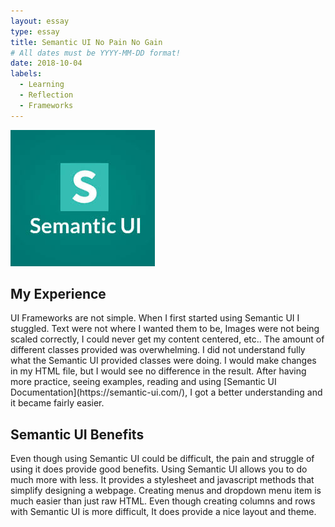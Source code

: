 ```yaml
---
layout: essay
type: essay
title: Semantic UI No Pain No Gain
# All dates must be YYYY-MM-DD format!
date: 2018-10-04
labels:
  - Learning
  - Reflection
  - Frameworks
---
```

<img class="ui small right floated rounded image" src="../images/SematicUI.jpeg">
<h2>My Experience</h2>
UI Frameworks are not simple. When I first started using Semantic UI I stuggled. Text were not where I wanted them to be, Images were not being scaled correctly, I could never get my content centered, etc.. The amount of different classes provided was overwhelming. I did not understand fully what the Semantic UI provided classes were doing. I would make changes in my HTML file, but I would see no difference in the result. After having more practice, seeing examples, reading and using [Semantic UI Documentation](https://semantic-ui.com/), I got a better understanding and it became fairly easier.

<h2>Semantic UI Benefits</h2>
Even though using Semantic UI could be difficult, the pain and struggle of using it does provide good benefits. Using Semantic UI allows you to do much more with less. It provides a stylesheet and javascript methods that simplify designing a webpage. Creating menus and dropdown menu item is much easier than just raw HTML.
Even though creating columns and rows with Semantic UI is more difficult, It does provide a nice layout and theme.
